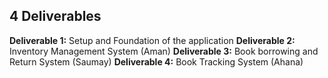 ## 4 Deliverables

**Deliverable 1:** Setup and Foundation of the application
**Deliverable 2:** Inventory Management System (Aman)
**Deliverable 3:** Book borrowing and Return System (Saumay)
**Deliverable 4:** Book Tracking System (Ahana)
